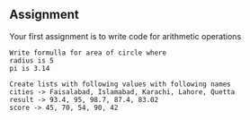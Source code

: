 ## Assignment
Your first assignment is to write code for arithmetic operations

```
Write formulla for area of circle where
radius is 5
pi is 3.14
```

```
Create lists with following values with following names
cities -> Faisalabad, Islamabad, Karachi, Lahore, Quetta
result -> 93.4, 95, 98.7, 87.4, 83.02
score -> 45, 70, 54, 90, 42
```
